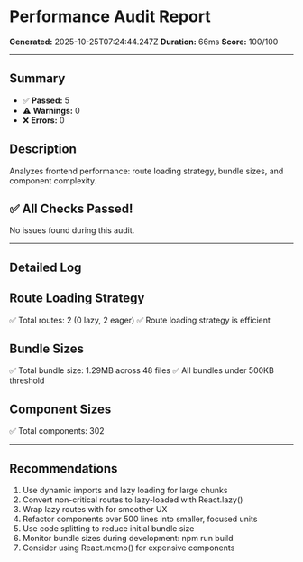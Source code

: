 # Performance Audit Report

**Generated:** 2025-10-25T07:24:44.247Z
**Duration:** 66ms
**Score:** 100/100

---

## Summary

- ✅ **Passed:** 5
- ⚠️  **Warnings:** 0
- ❌ **Errors:** 0

## Description

Analyzes frontend performance: route loading strategy, bundle sizes, and component complexity.

## ✅ All Checks Passed!

No issues found during this audit.

---

## Detailed Log


## Route Loading Strategy

✅ Total routes: 2 (0 lazy, 2 eager)
✅ Route loading strategy is efficient

## Bundle Sizes

✅ Total bundle size: 1.29MB across 48 files
✅ All bundles under 500KB threshold

## Component Sizes

✅ Total components: 302

---

## Recommendations

1. Use dynamic imports and lazy loading for large chunks
2. Convert non-critical routes to lazy-loaded with React.lazy()
3. Wrap lazy routes with <Suspense> for smoother UX
4. Refactor components over 500 lines into smaller, focused units
5. Use code splitting to reduce initial bundle size
6. Monitor bundle sizes during development: npm run build
7. Consider using React.memo() for expensive components
